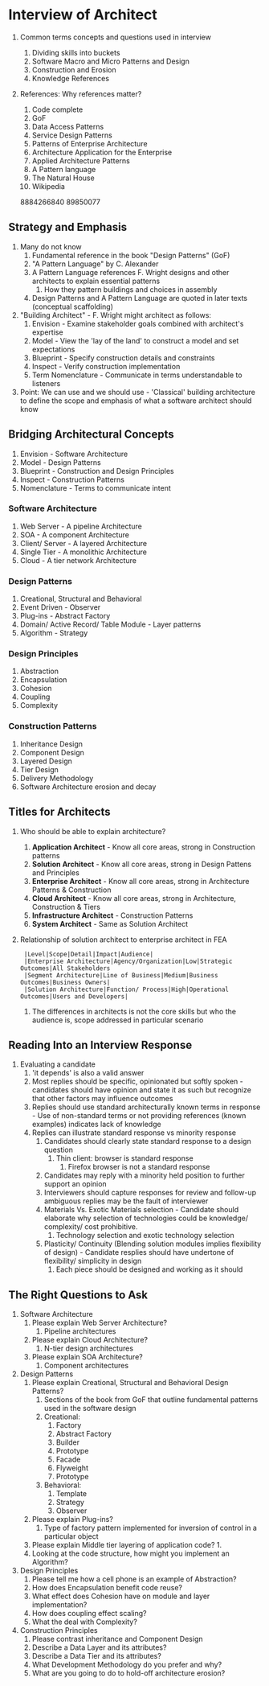 # Interview of Architect #
1. Common terms concepts and questions used in interview
	1. Dividing skills into buckets
	2. Software Macro and Micro Patterns and Design
	3. Construction and Erosion
	4. Knowledge References
2. References: Why references matter?
	1. Code complete
	2. GoF
	3. Data Access Patterns
	4. Service Design Patterns
	5. Patterns of Enterprise Architecture
	6. Architecture Application for the Enterprise
	7. Applied Architecture Patterns
	8. A Pattern language
	9. The Natural House
	10. Wikipedia

	8884266840
	89850077

## Strategy and Emphasis ##
1. Many do not know
	1. Fundamental reference in the book "Design Patterns" (GoF)
	2. "A Pattern Language" by C. Alexander
	3. A Pattern Language references F. Wright designs and other architects to explain essential patterns
		1. How they pattern buildings and choices in assembly
	4. Design Patterns and A Pattern Language are quoted in later texts (conceptual scaffolding)
2. "Building Architect" - F. Wright might architect as follows:
	1. Envision - Examine stakeholder goals combined with architect's expertise
	2. Model - View the 'lay of the land' to construct a model and set expectations
	3. Blueprint - Specify construction details and constraints
	4. Inspect - Verify construction implementation
	5. Term Nomenclature - Communicate in terms understandable to listeners
3. Point: We can use and we should use - 'Classical' building architecture to define the scope and emphasis of what a software architect should know

## Bridging Architectural Concepts ##
1. Envision - Software Architecture
2. Model - Design Patterns
3. Blueprint - Construction and Design Principles
4. Inspect - Construction Patterns
5. Nomenclature - Terms to communicate intent

### Software Architecture ###
1. Web Server - A pipeline Architecture
2. SOA - A component Architecture
3. Client/ Server - A layered Architecture
4. Single Tier - A monolithic Architecture
5. Cloud - A tier network Architecture

### Design Patterns ###
1. Creational, Structural and Behavioral
2. Event Driven - Observer
3. Plug-ins - Abstract Factory
4. Domain/ Active Record/ Table Module - Layer patterns
5. Algorithm - Strategy

### Design Principles ###
1. Abstraction
2. Encapsulation
3. Cohesion
4. Coupling
5. Complexity

### Construction Patterns ###
1. Inheritance Design
2. Component Design
3. Layered Design
4. Tier Design
5. Delivery Methodology
6. Software Architecture erosion and decay

## Titles for Architects ##
1. Who should be able to explain architecture?
	1. **Application Architect** - Know all core areas, strong in Construction patterns
	2. **Solution Architect** - Know all core areas, strong in Design Pattens and Principles
	3. **Enterprise Architect** - Know all core areas, strong in Architecture Patterns & Construction
	4. **Cloud Architect** - Know all core areas, strong in Architecture, Construction & Tiers
	5. **Infrastructure Architect** - Construction Patterns
	6. **System Architect** - Same as Solution Architect
2. Relationship of solution architect to enterprise architect in FEA

		|Level|Scope|Detail|Impact|Audience|
		|Enterprise Architecture|Agency/Organization|Low|Strategic Outcomes|All Stakeholders
		|Segment Architecture|Line of Business|Medium|Business Outcomes|Business Owners|
		|Solution Architecture|Function/ Process|High|Operational Outcomes|Users and Developers|
		
	1. The differences in architects is not the core skills but who the audience is, scope addressed in particular scenario

## Reading Into an Interview Response ##
1. Evaluating a candidate
	1. 'it depends' is also a valid answer
	2. Most replies should be specific, opinionated but softly spoken -  candidates should have opinion and state it as such but recognize that other factors may influence outcomes
	3. Replies should use standard architecturally known terms in response - Use of non-standard terms or not providing references (known examples) indicates lack of knowledge
	4. Replies can illustrate standard response vs minority response
		1. Candidates should clearly state standard response to a design question
			1. Thin client: browser is standard response
				1. Firefox browser is not a standard response
		2. Candidates may reply with a minority held position to further support an opinion
		3. Interviewers should capture responses for review and follow-up ambiguous replies may be the fault of interviewer
		4. Materials Vs. Exotic Materials selection - Candidate should elaborate why selection of technologies could be knowledge/ complexity/ cost prohibitive.
			1. Technology selection and exotic technology selection 
		5. Plasticity/ Continuity (Blending solution modules implies flexibility of design) - Candidate resplies should have undertone of flexibility/ simplicity in design
			1. Each piece should be designed and working as it should

## The Right Questions to Ask ##
1. Software Architecture
	1. Please explain Web Server Architecture?
		1. Pipeline architectures
	2. Please explain Cloud Architecture?
		1. N-tier design architectures
	3. Please explain SOA Architecture?
		1. Component architectures
2. Design Patterns
	1. Please explain Creational, Structural and Behavioral Design Patterns?
		1. Sections of the book from GoF that outline fundamental patterns used in the software design
		2. Creational:
			1. Factory
			2. Abstract Factory
			3. Builder
			4. Prototype
			5. Facade
			6. Flyweight
			7. Prototype
		3. Behavioral:
			1. Template
			2. Strategy
			3. Observer
	2. Please explain Plug-ins?
		1. Type of factory pattern implemented for inversion of control in a particular object
	3. Please explain Middle tier layering of application code?
		1. 
	4. Looking at the code structure, how might you implement an Algorithm?
3. Design Principles
	1. Please tell me how a cell phone is an example of Abstraction?
	2. How does Encapsulation benefit code reuse?
	3. What effect does Cohesion have on module and layer implementation?
	4. How does coupling effect scaling?
	5. What the deal with Complexity?
4. Construction Principles
	1. Please contrast inheritance and Component Design
	2. Describe a Data Layer and its attributes?
	3. Describe a Data Tier and its attributes?
	4. What Development Methodology do you prefer and why?
	5. What are you going to do to hold-off architecture erosion?